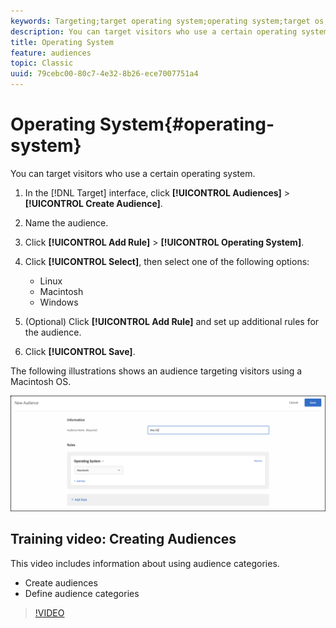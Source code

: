 ```yaml
---
keywords: Targeting;target operating system;operating system;target os;os;target linux;linux;target windows;windows;target macintosh;macintosh;mac;target mac;win;target win
description: You can target visitors who use a certain operating system.
title: Operating System
feature: audiences
topic: Classic
uuid: 79cebc00-80c7-4e32-8b26-ece7007751a4
---
```


# Operating System{#operating-system}

You can target visitors who use a certain operating system.

1. In the [!DNL Target] interface, click **[!UICONTROL Audiences]** > **[!UICONTROL Create Audience]**. 
1. Name the audience. 
1. Click **[!UICONTROL Add Rule]** > **[!UICONTROL Operating System]**.
1. Click **[!UICONTROL Select]**, then select one of the following options:

    * Linux 
    * Macintosh 
    * Windows

1. (Optional) Click **[!UICONTROL Add Rule]** and set up additional rules for the audience. 
1. Click **[!UICONTROL Save]**.

The following illustrations shows an audience targeting visitors using a Macintosh OS.

![](assets/target_os.png)

## Training video: Creating Audiences

This video includes information about using audience categories.

* Create audiences 
* Define audience categories

>[!VIDEO](https://video.tv.adobe.com/v/17392) 

